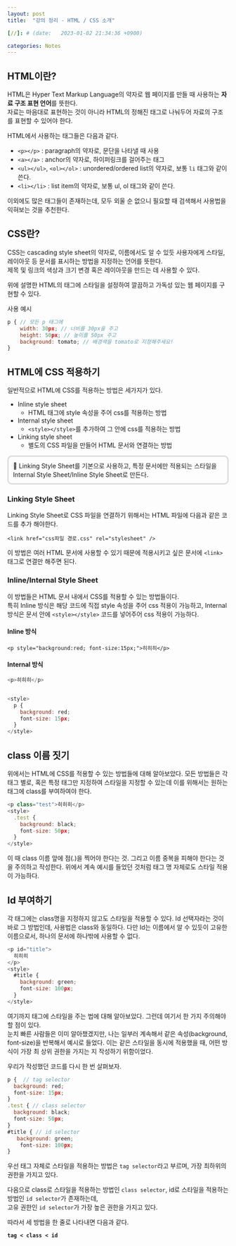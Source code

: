 ```yaml
---
layout: post
title:  "강의 정리 - HTML / CSS 소개"

[//]: # (date:   2023-01-02 21:34:36 +0900)

categories: Notes
---
```


[//]: # (<h1>Introduction</h1>)

## HTML이란?

HTML은 Hyper Text Markup Language의 약자로 웹 페이지를 만들 때 사용하는 **자료 구조 표현 언어**를 뜻한다.   
자료는 마음대로 표현하는 것이 아니라 HTML의 정해진 태그로 나눠두어 자료의 구조를 표현할 수 있어야 한다.

HTML에서 사용하는 태그들은 다음과 같다.

* `<p></p>` : paragraph의 약자로, 문단을 나타낼 때 사용
* `<a></a>` : anchor의 약자로, 하이퍼링크를 걸어주는 태그
* `<ul></ul>`, `<ol></ol>` : unordered/ordered list의 약자로, 보통 `li` 태그와 같이 쓴다.
* `<li></li>` : list item의 약자로, 보통 ul, ol 태그와 같이 쓴다.

이외에도 많은 태그들이 존재하는데, 모두 외울 순 없으니 필요할 때 검색해서 사용법을 익혀보는 것을 추천한다.



## CSS란?

CSS는 cascading style sheet의 약자로, 이름에서도 알 수 있듯 사용자에게 스타일, 레이아웃 등 문서를 표시하는 방법을 지정하는 언어를 뜻한다.   
제목 및 링크의 색상과 크기 변경 혹은 레이아웃을 만드는 데 사용할 수 있다.

위에 설명한 HTML의 태그에 스타일을 설정하여 깔끔하고 가독성 있는 웹 페이지를 구현할 수 있다.

사용 예시 

```javascript
p { // 모든 p 태그에
    width: 30px; // 너비를 30px을 주고
    height: 50px; // 높이를 50px 주고
    background: tomato; // 배경색을 tomato로 지정해주세요!
}
```



## HTML에 CSS 적용하기

일반적으로 HTML에 CSS를 적용하는 방법은 세가지가 있다.
* Inline style sheet
    - HTML 태그에 style 속성을 주어 css를 적용하는 방법
* Internal style sheet
    - `<style></style>`를 추가하여 그 안에 css를 적용하는 방법
* Linking style sheet 
    - 별도의 CSS 파일을 만들어 HTML 문서와 연결하는 방법


<div style="border: 3px solid #dcdcdc; padding:10px; border-radius: 10px">
📍 Linking Style Sheet를 기본으로 사용하고, 특정 문서에만 적용되는 스타일을 Internal Style Sheet/Inline Style Sheet로 만든다.
</div>


### Linking Style Sheet

Linking Style Sheet로 CSS 파일을 연결하기 위해서는 HTML 파일에 다음과 같은 코드를 추가 해야한다.

    <link href="css파일 경로.css" rel="stylesheet" />

이 방법은 여러 HTML 문서에 사용할 수 있기 때문에 적용시키고 싶은 문서에 `<link>` 태그로 연결만 해주면 된다.


### Inline/Internal Style Sheet

이 방법들은 HTML 문서 내에서 CSS를 적용할 수 있는 방법들이다.   
특히 Inline 방식은 해당 코드에 직접 style 속성을 주어 css 적용이 가능하고, Internal 방식은 문서 안에 
`<style></style>` 코드를 넣어주어 css 적용이 가능하다.

#### Inline 방식

    <p style="background:red; font-size:15px;">히히히</p>

#### Internal 방식

```javascript
<p>히히히</p>


<style>
  p {
    background: red;
    font-size: 15px;
  }
</style>
```


## class 이름 짓기

위에서는 HTML에 CSS를 적용할 수 있는 방법들에 대해 알아보았다.
모든 방법들은 각 태그 별로, 혹은 특정 태그만 지정하여 스타일을 지정할 수 있는데 이를 위해서는 원하는 태그에 class를 부여하여야 한다.

```javascript
<p class="test">히히히</p>
<style>
  .test {
    background: black;
    font-size: 50px;
  }
</style>
```

이 때 class 이름 앞에 점(.)을 찍어야 한다는 것. 그리고 이름 중복을 피해야 한다는 것을 주의하고 작성한다.
위에서 계속 예시를 들었던 것처럼 태그 명 자체로도 스타일 적용이 가능하다.


## Id 부여하기

각 태그에는 class명을 지정하지 않고도 스타일을 적용할 수 있다. Id 선택자라는 것이 바로 그 방법인데, 사용법은 class와 동일하다.
다만 Id는 이름에서 알 수 있듯이 고유한 이름으로서, 하나의 문서에 하나밖에 사용할 수 없다.

```javascript
<p id="title">
  히히히
</p>
<style>
  #title {
    background: green;
    font-size: 100px;
  }
</style>
```



여기까지 태그에 스타일을 주는 법에 대해 알아보았다. 그런데 여기서 한 가지 주의해야할 점이 있다.   
눈치 빠른 사람들은 이미 알아챘겠지만, 나는 일부러 계속해서 같은 속성(background, font-size)을 반복해서 예시로 들었다.
이는 같은 스타일을 동시에 적용했을 때, 어떤 방식이 가장 최 상위 권한을 가지는 지 작성하기 위함이었다.


우리가 작성했던 코드를 다시 한 번 살펴보자.   


```javascript
p {  // tag selector
  background: red;
  font-size: 15px;
}
.test { // class selector
  background: black;
  font-size: 50px;
}
#title { // id selector
   background: green;
    font-size: 100px;
}
```


우선 태그 자체로 스타일을 적용하는 방법은 `tag selector`라고 부르며, 가장 최하위의 권한을 가지고 있다.


다음으로 class로 스타일을 적용하는 방법인 `class selector`, id로 스타일을 적용하는 방법인 `id selector`가 존재하는데,   
고유 권한인 `id selector`가 가장 높은 권한을 가지고 있다.

따라서 세 방법을 한 줄로 나타내면 다음과 같다.

**`tag < class < id`**